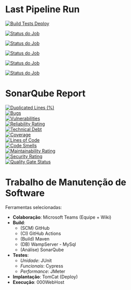 # Last Pipeline Run

[![Build Tests Deploy](https://github.com/lauraFCa/manutencaoSoft/actions/workflows/maven.yml/badge.svg)](https://github.com/lauraFCa/manutencaoSoft/actions/workflows/maven.yml)

[![Status do Job](https://img.shields.io/static/v1?label=Build-and-Analyze&message=success&color=green)](https://github.com/lauraFCa/manutencaoSoft/actions/runs/4970359671)

[![Status do Job](https://img.shields.io/static/v1?label=Unit-Tests&message=success&color=green)](https://github.com/lauraFCa/manutencaoSoft/actions/runs/4970359671)

[![Status do Job](https://img.shields.io/static/v1?label=Deploy&message=success&color=green)](https://github.com/lauraFCa/manutencaoSoft/actions/runs/4970359671)

[![Status do Job](https://img.shields.io/static/v1?label=Cypress-Tests&message=success&color=green)](https://github.com/lauraFCa/manutencaoSoft/actions/runs/4970359671)

[![Status do Job](https://img.shields.io/static/v1?label=Jmeter-Tests&message=success&color=green)](https://github.com/lauraFCa/manutencaoSoft/actions/runs/4970359671)

# SonarQube Report

[![Duplicated Lines (%)](https://sonarcloud.io/api/project_badges/measure?project=br.cesjf%3AHotelLucena&metric=duplicated_lines_density)](https://sonarcloud.io/summary/new_code?id=br.cesjf%3AHotelLucena)  
[![Bugs](https://sonarcloud.io/api/project_badges/measure?project=br.cesjf%3AHotelLucena&metric=bugs)](https://sonarcloud.io/summary/new_code?id=br.cesjf%3AHotelLucena)  
[![Vulnerabilities](https://sonarcloud.io/api/project_badges/measure?project=br.cesjf%3AHotelLucena&metric=vulnerabilities)](https://sonarcloud.io/summary/new_code?id=br.cesjf%3AHotelLucena)  
[![Reliability Rating](https://sonarcloud.io/api/project_badges/measure?project=br.cesjf%3AHotelLucena&metric=reliability_rating)](https://sonarcloud.io/summary/new_code?id=br.cesjf%3AHotelLucena)  
[![Technical Debt](https://sonarcloud.io/api/project_badges/measure?project=br.cesjf%3AHotelLucena&metric=sqale_index)](https://sonarcloud.io/summary/new_code?id=br.cesjf%3AHotelLucena)  
[![Coverage](https://sonarcloud.io/api/project_badges/measure?project=br.cesjf%3AHotelLucena&metric=coverage)](https://sonarcloud.io/summary/new_code?id=br.cesjf%3AHotelLucena)  
[![Lines of Code](https://sonarcloud.io/api/project_badges/measure?project=br.cesjf%3AHotelLucena&metric=ncloc)](https://sonarcloud.io/summary/new_code?id=br.cesjf%3AHotelLucena)  
[![Code Smells](https://sonarcloud.io/api/project_badges/measure?project=br.cesjf%3AHotelLucena&metric=code_smells)](https://sonarcloud.io/summary/new_code?id=br.cesjf%3AHotelLucena)  
[![Maintainability Rating](https://sonarcloud.io/api/project_badges/measure?project=br.cesjf%3AHotelLucena&metric=sqale_rating)](https://sonarcloud.io/summary/new_code?id=br.cesjf%3AHotelLucena)  
[![Security Rating](https://sonarcloud.io/api/project_badges/measure?project=br.cesjf%3AHotelLucena&metric=security_rating)](https://sonarcloud.io/summary/new_code?id=br.cesjf%3AHotelLucena)  
[![Quality Gate Status](https://sonarcloud.io/api/project_badges/measure?project=br.cesjf%3AHotelLucena&metric=alert_status)](https://sonarcloud.io/summary/new_code?id=br.cesjf%3AHotelLucena)  


# Trabalho de Manutenção de Software

Ferramentas selecionadas:

- **Colaboração**: Microsoft Teams (Equipe + Wiki)
- **Build**: 
  - (SCM) GitHub
  - (CI) GitHub Actions
  - (Build) Maven
  - (DB) WampServer - MySql
  - (Análise) SonarQube
- **Testes**: 
  - *Unidade*: JUnit
  - *Funcionais*: Cypress
  - *Performance*: JMeter
- **Implantação**: TomCat (Deploy)
- **Execução**: 000WebHost
